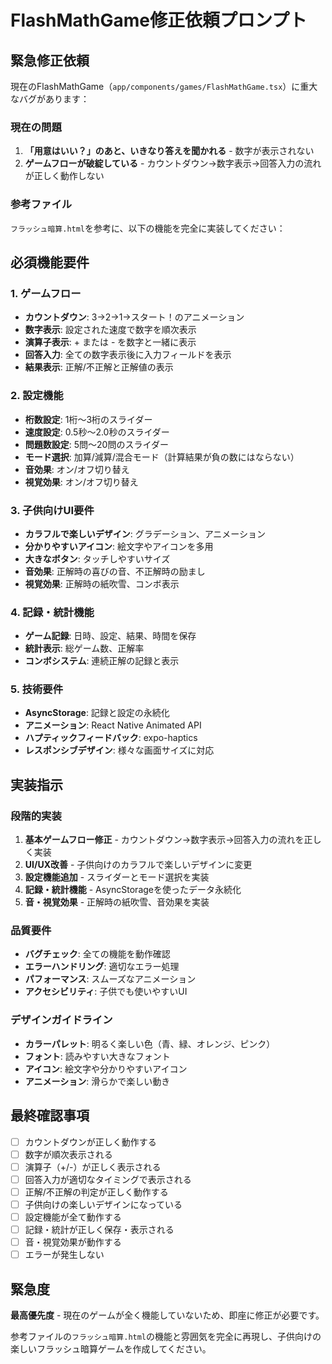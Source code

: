 # FlashMathGame修正依頼プロンプト

## 緊急修正依頼

現在のFlashMathGame（`app/components/games/FlashMathGame.tsx`）に重大なバグがあります：

### 現在の問題
1. **「用意はいい？」のあと、いきなり答えを聞かれる** - 数字が表示されない
2. **ゲームフローが破綻している** - カウントダウン→数字表示→回答入力の流れが正しく動作しない
### 参考ファイル
`フラッシュ暗算.html`を参考に、以下の機能を完全に実装してください：

## 必須機能要件

### 1. ゲームフロー
- **カウントダウン**: 3→2→1→スタート！のアニメーション
- **数字表示**: 設定された速度で数字を順次表示
- **演算子表示**: + または - を数字と一緒に表示
- **回答入力**: 全ての数字表示後に入力フィールドを表示
- **結果表示**: 正解/不正解と正解値の表示

### 2. 設定機能
- **桁数設定**: 1桁〜3桁のスライダー
- **速度設定**: 0.5秒〜2.0秒のスライダー
- **問題数設定**: 5問〜20問のスライダー
- **モード選択**: 加算/減算/混合モード（計算結果が負の数にはならない）
- **音効果**: オン/オフ切り替え
- **視覚効果**: オン/オフ切り替え

### 3. 子供向けUI要件
- **カラフルで楽しいデザイン**: グラデーション、アニメーション
- **分かりやすいアイコン**: 絵文字やアイコンを多用
- **大きなボタン**: タッチしやすいサイズ
- **音効果**: 正解時の喜びの音、不正解時の励まし
- **視覚効果**: 正解時の紙吹雪、コンボ表示

### 4. 記録・統計機能
- **ゲーム記録**: 日時、設定、結果、時間を保存
- **統計表示**: 総ゲーム数、正解率
- **コンボシステム**: 連続正解の記録と表示

### 5. 技術要件
- **AsyncStorage**: 記録と設定の永続化
- **アニメーション**: React Native Animated API
- **ハプティックフィードバック**: expo-haptics
- **レスポンシブデザイン**: 様々な画面サイズに対応

## 実装指示

### 段階的実装
1. **基本ゲームフロー修正** - カウントダウン→数字表示→回答入力の流れを正しく実装
2. **UI/UX改善** - 子供向けのカラフルで楽しいデザインに変更
3. **設定機能追加** - スライダーとモード選択を実装
4. **記録・統計機能** - AsyncStorageを使ったデータ永続化
5. **音・視覚効果** - 正解時の紙吹雪、音効果を実装

### 品質要件
- **バグチェック**: 全ての機能を動作確認
- **エラーハンドリング**: 適切なエラー処理
- **パフォーマンス**: スムーズなアニメーション
- **アクセシビリティ**: 子供でも使いやすいUI

### デザインガイドライン
- **カラーパレット**: 明るく楽しい色（青、緑、オレンジ、ピンク）
- **フォント**: 読みやすい大きなフォント
- **アイコン**: 絵文字や分かりやすいアイコン
- **アニメーション**: 滑らかで楽しい動き

## 最終確認事項
- [ ] カウントダウンが正しく動作する
- [ ] 数字が順次表示される
- [ ] 演算子（+/-）が正しく表示される
- [ ] 回答入力が適切なタイミングで表示される
- [ ] 正解/不正解の判定が正しく動作する
- [ ] 子供向けの楽しいデザインになっている
- [ ] 設定機能が全て動作する
- [ ] 記録・統計が正しく保存・表示される
- [ ] 音・視覚効果が動作する
- [ ] エラーが発生しない

## 緊急度
**最高優先度** - 現在のゲームが全く機能していないため、即座に修正が必要です。

参考ファイルの`フラッシュ暗算.html`の機能と雰囲気を完全に再現し、子供向けの楽しいフラッシュ暗算ゲームを作成してください。 